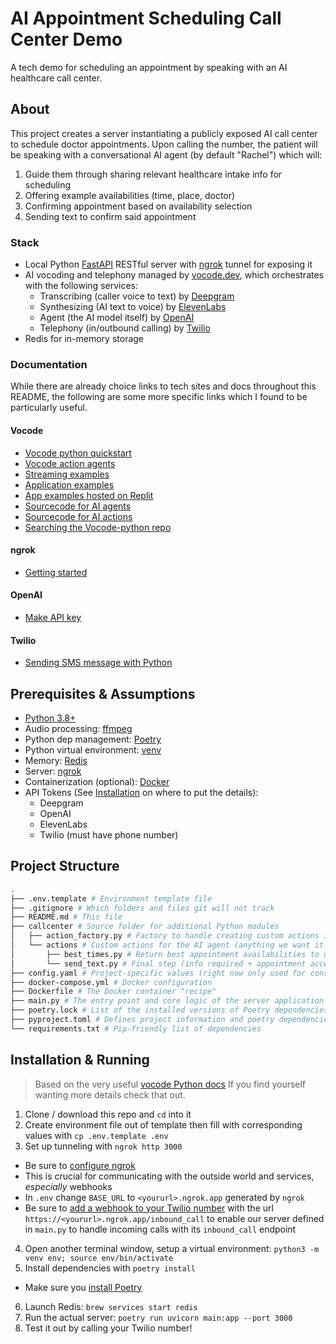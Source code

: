 # AI Appointment Scheduling Call Center Demo

A tech demo for scheduling an appointment by speaking with an AI healthcare call center.

## About

This project creates a server instantiating a publicly exposed AI call center to schedule 
doctor appointments. Upon calling the number, the patient will be speaking with 
a conversational AI agent (by default "Rachel") which will:

1. Guide them through sharing relevant healthcare intake info for scheduling
2. Offering example availabilities (time, place, doctor)
3. Confirming appointment based on availability selection
4. Sending text to confirm said appointment

### Stack
* Local Python [FastAPI](https://fastapi.tiangolo.com/) RESTful server with [ngrok](https://ngrok.com/) tunnel for exposing it
* AI vocoding and telephony managed by [vocode.dev](https://www.vocode.dev/), which orchestrates with the following services:
    - Transcribing (caller voice to text) by [Deepgram](https://deepgram.com/)
    - Synthesizing (AI text to voice) by [ElevenLabs](https://elevenlabs.io/)
    - Agent (the AI model itself) by [OpenAI](https://platform.openai.com/)
    - Telephony (in/outbound calling) by [Twilio](https://www.twilio.com/)
* Redis for in-memory storage

### Documentation
While there are already choice links to tech sites and docs throughout this README, the following are some more specific links which I found to be particularly useful.

#### Vocode 
* [Vocode python quickstart](https://docs.vocode.dev/open-source/python-quickstart)
* [Vocode action agents](https://docs.vocode.dev/open-source/action-agents)
* [Streaming examples](https://github.com/vocodedev/vocode-python/tree/main/playground/streaming)
* [Application examples](https://github.com/vocodedev/vocode-python/tree/main/apps)
* [App examples hosted on Replit](https://replit.com/@vocode)
* [Sourcecode for AI agents](https://github.com/vocodedev/vocode-python/tree/main/vocode/streaming/agent)
* [Sourcecode for AI actions](https://github.com/vocodedev/vocode-python/tree/main/vocode/streaming/action)
* [Searching the Vocode-python repo](https://github.com/vocodedev/vocode-python)

#### ngrok
* [Getting started](https://ngrok.com/docs/getting-started/)

#### OpenAI
* [Make API key](https://platform.openai.com/account/api-keys)

#### Twilio
* [Sending SMS message with Python](https://www.twilio.com/docs/sms/quickstart/python)


## Prerequisites & Assumptions
* [Python 3.8+](https://python.org/)
* Audio processing: [ffmpeg](https://ffmpeg.org/)
* Python dep management: [Poetry](https://python-poetry.org/)
* Python virtual environment: [venv](https://docs.python.org/3/library/venv.html)
* Memory: [Redis](https://redis.com/) 
* Server: [ngrok](https://ngrok.com/)
* Containerization (optional): [Docker](https://docker.com)
* API Tokens (See [Installation](#installation) on where to put the details):
    - Deepgram
    - OpenAI
    - ElevenLabs
    - Twilio (must have phone number)

## Project Structure
```bash
.
├── .env.template # Environment template file
├── .gitignore # Which folders and files git will not track
├── README.md # This file
├── callcenter # Source folder for additional Python modules
│   ├── action_factory.py # Factory to handle creating custom actions in subfolder below
│   └── actions # Custom actions for the AI agent (anything we want it to do beyond talking)
│       ├── best_times.py # Return best appointment availabilities to user (info required)
│       └── send_text.py # Final step (info required + appointment accepted) of sending confirmation text
├── config.yaml # Project-specific values (right now only used for constants)
├── docker-compose.yml # Docker configuration
├── Dockerfile # The Docker container "recipe"
├── main.py # The entry point and core logic of the server application
├── poetry.lock # List of the installed versions of Poetry dependencies
├── pyproject.toml # Defines project information and poetry dependencies
└── requirements.txt # Pip-friendly list of dependencies 
```


## Installation & Running
> Based on the very useful [vocode Python docs](https://docs.vocode.dev/open-source/telephony)
> If you find yourself wanting more details check that out.

1. Clone / download this repo and `cd` into it
2. Create environment file out of template then fill with corresponding values with `cp .env.template .env`
3. Set up tunneling with `ngrok http 3000`
- Be sure to [configure ngrok](https://ngrok.com/docs/getting-started/)
- This is crucial for communicating with the outside world and services, _especially_ webhooks
- In `.env` change `BASE_URL` to `<yoururl>.ngrok.app` generated by `ngrok`
- Be sure to [add a webhook to your Twilio number](https://www.twilio.com/docs/usage/webhooks/webhooks-overview) with the url `https://<yoururl>.ngrok.app/inbound_call` to enable
our server defined in `main.py` to handle incoming calls with its `inbound_call` endpoint
4. Open another terminal window, setup a virtual environment: `python3 -m venv env; source env/bin/activate`
5. Install dependencies with `poetry install`
- Make sure you [install Poetry](https://python-poetry.org/docs/)
6. Launch Redis: `brew services start redis`
7. Run the actual server: `poetry run uvicorn main:app --port 3000`
8. Test it out by calling your Twilio number!